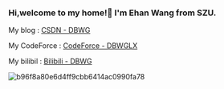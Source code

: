 ### Hi,welcome to my home!👋 I'm Ehan Wang from SZU. 

My blog : [CSDN - DBWG](https://blog.csdn.net/JK01WYX?spm=1000.2115.3001.5343)

My CodeForce : [CodeForce - DBWGLX](https://codeforces.com/profile/DBWGLX)

My bilibil :  [Bilibili - DBWG](https://space.bilibili.com/360972545)

![b96f8a80e6d4ff9cbb6414ac0990fa78](https://github.com/user-attachments/assets/562fa5bf-164b-498d-8b5f-dec981e1de4c)


<!--
**lubenweiNBNBNBNB/lubenweiNBNBNBNB** is a ✨ _special_ ✨ repository because its `README.md` (this file) appears on your GitHub profile.

Here are some ideas to get you started:

- 🔭 I’m currently working on ...
- 🌱 I’m currently learning ...
- 👯 I’m looking to collaborate on ...
- 🤔 I’m looking for help with ...
- 💬 Ask me about ...
- 📫 How to reach me: ...
- 😄 Pronouns: ...
- ⚡ Fun fact: ...
-->
